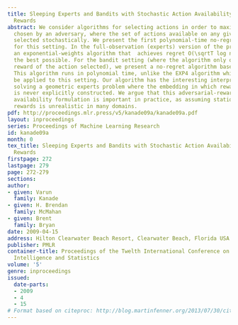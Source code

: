 ```yaml
---
title: Sleeping Experts and Bandits with Stochastic Action Availability and Adversarial
  Rewards
abstract: We consider algorithms for selecting actions in order to maximize rewards
  chosen by an adversary, where the set of actions available on any given round is
  selected stochastically. We present the first polynomial-time no-regret algorithms
  for this setting. In the full-observation (experts) version of the problem, we present
  an exponential-weights algorithm that  achieves regret O(\sqrtT log n), which is
  the best possible. For the bandit setting (where the algorithm only observes the
  reward of the action selected), we present a no-regret algorithm based on follow-the-perturbed-leader.
  This algorithm runs in polynomial time, unlike the EXP4 algorithm which can also
  be applied to this setting. Our algorithm has the interesting interpretation of
  solving a geometric experts problem where the embedding in which rewards are linear
  is never explicitly constructed. We argue that this adversarial-reward, stochastic
  availability formulation is important in practice, as assuming stationary stochastic
  rewards is unrealistic in many domains.
pdf: http://proceedings.mlr.press/v5/kanade09a/kanade09a.pdf
layout: inproceedings
series: Proceedings of Machine Learning Research
id: kanade09a
month: 0
tex_title: Sleeping Experts and Bandits with Stochastic Action Availability and Adversarial
  Rewards
firstpage: 272
lastpage: 279
page: 272-279
sections: 
author:
- given: Varun
  family: Kanade
- given: H. Brendan
  family: McMahan
- given: Brent
  family: Bryan
date: 2009-04-15
address: Hilton Clearwater Beach Resort, Clearwater Beach, Florida USA
publisher: PMLR
container-title: Proceedings of the Twelth International Conference on Artificial
  Intelligence and Statistics
volume: '5'
genre: inproceedings
issued:
  date-parts:
  - 2009
  - 4
  - 15
# Format based on citeproc: http://blog.martinfenner.org/2013/07/30/citeproc-yaml-for-bibliographies/
---
```

